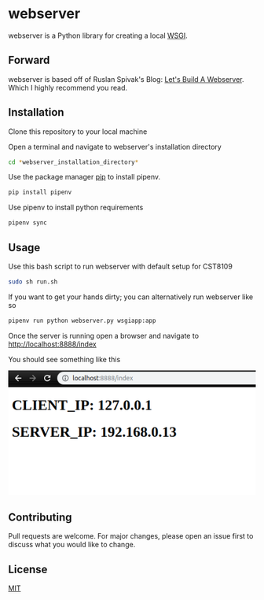 # webserver

webserver is a Python library for creating a local [WSGI](https://en.wikipedia.org/wiki/Web_Server_Gateway_Interface).

## Forward

webserver is based off of Ruslan Spivak's Blog: [Let's Build A Webserver](https://ruslanspivak.com/lsbaws-part1/). Which I highly recommend you read. 

## Installation

Clone this repository to your local machine

Open a terminal and navigate to webserver's installation directory
```bash
cd *webserver_installation_directory*
```
Use the package manager [pip](https://pip.pypa.io/en/stable/) to install pipenv.
```bash
pip install pipenv
```
Use pipenv to install python requirements
```bash
pipenv sync
```

## Usage

Use this bash script to run webserver with default setup for CST8109
```bash
sudo sh run.sh
```
If you want to get your hands dirty; you can alternatively run webserver like so
```bash
pipenv run python webserver.py wsgiapp:app 
```
Once the server is running open a browser and navigate to [http://localhost:8888/index](http://localhost:8888/index)

You should see something like this

![Image](https://github.com/vonleswan/webserver/blob/master/index_example.png?raw=true)

## Contributing
Pull requests are welcome. For major changes, please open an issue first to discuss what you would like to change.

## License
[MIT](https://choosealicense.com/licenses/mit/)
